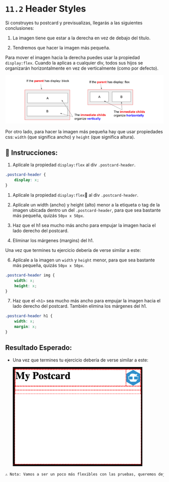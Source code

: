 # `11.2` Header Styles

Si construyes tu postcard y previsualizas, llegarás a las siguientes conclusiones:

1. La imagen tiene que estar a la derecha en vez de debajo del título.

2. Tendremos que hacer la imagen más pequeña.

Para mover el imagen hacia la derecha puedes usar la propiedad `display:flex`. Cuando la aplicas a cualquier div, todos sus hijos se organizarán horizontalmente en vez de verticalmente (como por defecto).

![display flex vs block](../../assets/display-block-vs-flex.png?raw=true)

Por otro lado, para hacer la imagen más pequeña hay que usar propiedades css: `width` (que significa ancho) y `height` (que significa altura).

## 📝 Instrucciones:

1. Aplícale la propiedad `display:flex` al div `.postcard-header`. 

```css
.postcard-header {
	display: x;
}
```

1. Aplícale la propiedad `display:flex` al div `.postcard-header`.

2. Aplícale un width (ancho) y height (alto) menor a la etiqueta o tag de la imagen ubicada dentro un del `.postcard-header`, para que sea bastante más pequeña, quizás `50px x 50px`.
 
4. Haz que el h1 sea mucho más ancho para empujar la imagen hacia el lado derecho del postcard.

5. Eliminar los márgenes (margins) del h1.

Una vez que termines tu ejercicio debería de verse similar a este:

6. Aplícale a la imagen un `width` y `height` menor, para que sea bastante más pequeña, quizás `50px x 50px`.

```css 
.postcard-header img {
	width: x;
	height: x;
}
```

7. Haz que el `<h1>` sea mucho más ancho para empujar la imagen hacia el lado derecho del postcard. También elimina los márgenes del h1.

```css
.postcard-header h1 {
	width: x;
	margin: x;
}
```

## Resultado Esperado:

+ Una vez que termines tu ejercicio debería de verse similar a este:

    ![Preview](../../assets/header-styles.png?raw=true)

```txt
⚠️ Nota: Vamos a ser un poco más flexibles con las pruebas, queremos dejarte espacio para que intentes cosas por tu cuenta. Por favor, compara la vista previa de tu sitio web con la imagen esperada y ¡sigue intentándolo!
```
